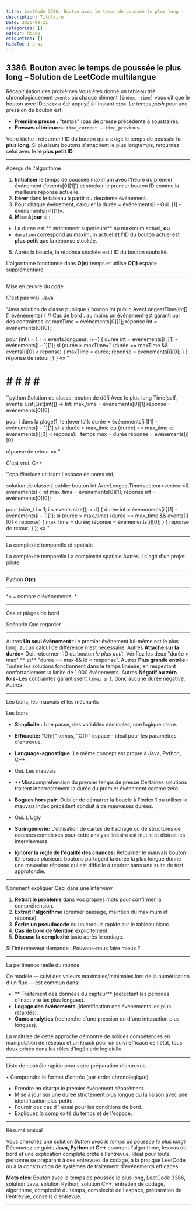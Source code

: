 ```yaml
---
titre: LeetCode 3386. Bouton avec le temps de poussée le plus long -
description: Titulaire
Date: 2025-09-21
catégories: []
auteur: Moses
étiquettes: []
hideToc : vrai
---
```

## 3386. Bouton avec le temps de poussée le plus long – Solution de LeetCode multilangue

Récapitulation des problèmes
Vous êtes donné un tableau trié chronologiquement `events` où chaque élément `[index, time]` vous dit que le bouton avec ID `index` a été appuyé à l'instant `time`.
Le temps *push* pour une pression de bouton est:

- **Première presse :** "temps" (pas de presse précédente à soustraire).
- **Presses ultérieures:** `time_current – time_previous`.

Votre tâche : retourner l'ID du bouton qui a exigé le temps de poussée **le plus long**.
Si plusieurs boutons s'attachent le plus longtemps, retournez celui avec le **le plus petit ID**.

---

Aperçu de l'algorithme

1. **Initialiser** le temps de poussée maximum avec l'heure du premier événement ('events[0][1]') et stocker le premier bouton ID comme la meilleure réponse actuelle.
2. **Itérer** dans le tableau à partir du deuxième événement.
3. Pour chaque événement, calculer la durée = événements[i - Oui. [1] - événements[i-1][1]».
4. **Mise à jour** si :
- La durée est ** strictement supérieure** au maximum actuel, **ou**
- `duration` correspond au maximum actuel **et** l'ID du bouton actuel est **plus petit** que la réponse stockée.
5. Après la boucle, la réponse stockée est l'ID du bouton souhaité.

L'algorithme fonctionne dans **O(n)** temps et utilise **O(1)** espace supplémentaire.

---

Mise en œuvre du code

C'est pas vrai. Java

"Java
solution de classe publique {
bouton int public AvecLongestTime(int[][] événements) {
// Cas de bord : au moins un événement est garanti par des contraintes
int maxTime = événements[0][1];
réponse int = événements[0][0];

pour (int i = 1; i < events.longueur; i++) {
durée int = événements[i ][1] - événements[i - 1][1];
si (durée > maxTime=" (durée == maxTime && events[i][0] < reponse) {
maxTime = durée;
réponse = événements[i][0];
}
}
réponse de retour;
}
}
«» "

# # # # # #

'`python
Solution de classe:
bouton de défi Avec le plus long Time(self, events: List[List[int]]) -> Int:
max_time = événements[0][1]
réponse = événements[0][0]

pour i dans la plage(1, len(events)):
durée = événements[i ][1] - événements[i - 1][1]
si la durée > max_time ou (durée) == max_time et événements[i][0] < réponse):
_temps max = durée
réponse = événements[i][0]

réponse de retour
«» "

C'est vrai. C++

'`cpp
#incluez <vecteur>
utilisant l'espace de noms std;

solution de classe {
public:
bouton int AvecLongestTime(vecteur<vecteur<int>>& événements) {
int max_time = événements[0][1];
réponse int = événements[0][0];

pour (size_t i = 1; i < events.size(); ++i) {
durée int = événements[i ][1] - événements[i - 1][1];
si (durée > max_time) (durée == max_time && events[i][0] < reponse) {
max_time = durée;
réponse = événements[i][0];
}
}
réponse de retour;
}
};
«» "

---

La complexité temporelle et spatiale

La complexité temporelle La complexité spatiale Autres
Il s'agit d'un projet pilote.
* * * * * * *
Python **O(n)**
* * * * * * * * *

*`n` = nombre d'événements. *

---

Cas et pièges de bord

Scénario Que regarder
-- -- -- -- -- -- -- -- --
Autres **Un seul événement**=Le premier événement lui-même est le plus long; aucun calcul de différence n'est nécessaire. Autres
**Attache sur la durée**= Doit retourner l'ID du bouton *le plus petit*. Vérifiez les deux "durée > max" ** et** "durée == max && id < response". Autres
**Plus grande entrée**= Toutes les solutions fonctionnent dans le temps linéaire, en respectant confortablement la limite de 1 000 événements. Autres
**Négatif ou zéro fois**=Les contraintes garantissent `timei ≥ 1`, donc aucune durée négative. Autres

---

Les bons, les mauvais et les méchants

Les bons
- **Simplicité :** Une passe, des variables minimales, une logique claire.
- **Efficacité:** "O(n)" temps, "O(1)" espace – idéal pour les paramètres d'entrevue.
- **Language-agnostique:** Le même concept est propre à Java, Python, C++.

- Oui. Les mauvais
- **Misscompréhension du premier temps de presse Certaines solutions traitent incorrectement la durée du premier événement comme zéro.
- **Bogues hors pair:** Oublier de démarrer la boucle à l'index 1 ou utiliser le mauvais index précédent conduit à de mauvaises durées.

- Oui. L'Ugly
- **Suringénierie:** L'utilisation de cartes de hachage ou de structures de données complexes pour cette analyse linéaire est inutile et distrait les intervieweurs.
- **Ignorer la règle de l'égalité des chances:** Retourner le mauvais bouton ID lorsque plusieurs boutons partagent la durée la plus longue donne une mauvaise réponse qui est difficile à repérer sans une suite de test approfondie.

---

Comment expliquer Ceci dans une interview

1. **Retrait le problème** dans vos propres mots pour confirmer la compréhension.
2. **Extrait l'algorithme** (premier passage, maintien du maximum et réponse).
3. **Écrire un pseudocode** ou un croquis rapide sur le tableau blanc.
4. **Cas de bord de Mention** explicitement.
5. **Discuse la complexité** juste après le codage.

Si l'intervieweur demande : Pouvons-nous faire mieux ?

---

La pertinence réelle du monde

Ce modèle — suivi des valeurs maximales/minimales lors de la numérisation d'un flux — est commun dans:

- ** Traitement des données du capteur** (détectant les périodes d'inactivité les plus longues).
- **Logage des événements** (identification des événements les plus retardés).
- **Game analytics** (recherche d'une pression ou d'une interaction plus longues).

La maîtrise de cette approche démontre de solides compétences en manipulation de réseaux et un knack pour un suivi efficace de l'état, tous deux prisés dans les rôles d'ingénierie logicielle.

---

Liste de contrôle rapide pour votre préparation d'entrevue

• Comprendre le format d'entrée (par ordre chronologique).
- Prendre en charge le premier événement séparément.
- Mise à jour sur une durée strictement plus longue ou la liaison avec une identification plus petite.
- Fournir des cas d ' essai pour les conditions de bord.
- Expliquez la complexité du temps et de l'espace.

---

Résumé amical

Vous cherchez une solution *Button avec le temps de poussée le plus long*? Découvrez ce guide **Java, Python et C++** couvrant l'algorithme, les cas de bord et une explication complète prête à l'entrevue. Idéal pour toute personne se préparant à des entrevues de codage, à la pratique LeetCode ou à la construction de systèmes de traitement d'événements efficaces.

**Mots clés**: Bouton avec le temps de poussée le plus long, LeetCode 3386, solution Java, solution Python, solution C++, entretien de codage, algorithme, complexité du temps, complexité de l'espace, préparation de l'entrevue, conseils d'entrevue.

---